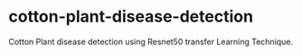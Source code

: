 # cotton-plant-disease-detection
Cotton Plant disease detection using Resnet50 transfer Learning Technique.
